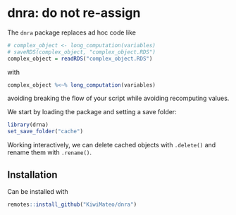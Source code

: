 # dnra: do not re-assign

The `dnra` package replaces ad hoc code like

```r
# complex_object <- long_computation(variables)
# saveRDS(complex_object, "complex_object.RDS")
complex_object = readRDS("complex_object.RDS")
```

with

```r
complex_object %<~% long_computation(variables)
```

avoiding breaking the flow of your script while avoiding recomputing values.

We start by loading the package and setting a save folder:

```r
library(drna)
set_save_folder("cache")
```

Working interactively, we can delete cached objects with `.delete()` and rename
them with `.rename()`.

## Installation

Can be installed with

```r
remotes::install_github("KiwiMateo/dnra")
```
